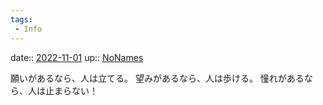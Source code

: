 ```yaml
---
tags:
 - Info
---
```


date:: [2022-11-01](Daily_Note/2022-11-01.md)
up:: [NoNames](Bar/Novel/Chaos/NoNames.md)

願いがあるなら、人は立てる。
望みがあるなら、人は歩ける。
憧れがあるなら、人は止まらない！